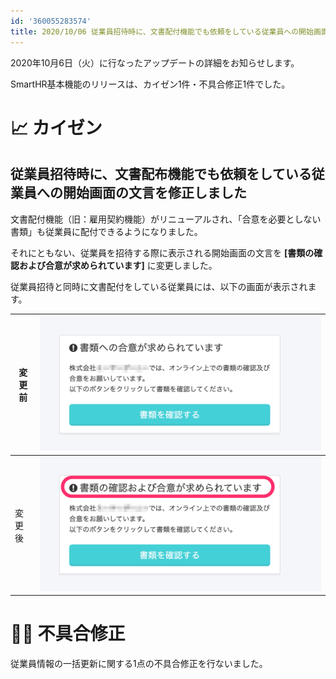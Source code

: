 ```yaml
---
id: '360055283574'
title: 2020/10/06 従業員招待時に、文書配付機能でも依頼をしている従業員への開始画面の文言を修正しました 他1件
---
```

2020年10月6日（火）に行なったアップデートの詳細をお知らせします。

SmartHR基本機能のリリースは、カイゼン1件・不具合修正1件でした。

# 📈 カイゼン

## 従業員招待時に、文書配布機能でも依頼をしている従業員への開始画面の文言を修正しました

文書配付機能（旧：雇用契約機能）がリニューアルされ、「合意を必要としない書類」も従業員に配付できるようになりました。

それにともない、従業員を招待する際に表示される開始画面の文言を **\[書類の確認および合意が求められています\]** に変更しました。

従業員招待と同時に文書配付をしている従業員には、以下の画面が表示されます。

| 変更前 | ![95033179-383b5280-06f8-11eb-8164-bcf95fb8a6bf-2.png](./95033179-383b5280-06f8-11eb-8164-bcf95fb8a6bf-2.png) |
| --- | --- |
| 変更後 | ![95033184-3a9dac80-06f8-11eb-8ce2-0077b9534058-3.png](./95033184-3a9dac80-06f8-11eb-8ce2-0077b9534058-3.png) |

# 👨‍⚕️ 不具合修正

従業員情報の一括更新に関する1点の不具合修正を行ないました。
